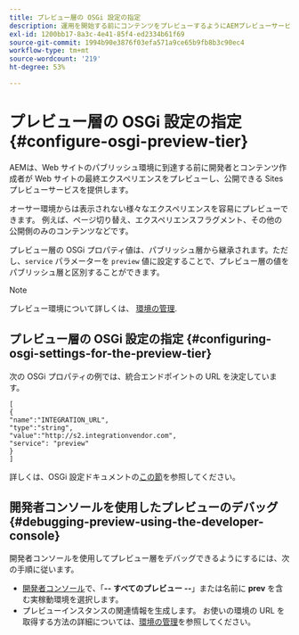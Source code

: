```yaml
---
title: プレビュー層の OSGi 設定の指定
description: 運用を開始する前にコンテンツをプレビューするようにAEMプレビューサービスを設定する方法について説明します。
exl-id: 1200bb17-8a3c-4e41-85f4-ed2334b61f69
source-git-commit: 1994b90e3876f03efa571a9ce65b9fb8b3c90ec4
workflow-type: tm+mt
source-wordcount: '219'
ht-degree: 53%

---
```


# プレビュー層の OSGi 設定の指定 {#configure-osgi-preview-tier}

AEMは、Web サイトのパブリッシュ環境に到達する前に開発者とコンテンツ作成者が Web サイトの最終エクスペリエンスをプレビューし、公開できる Sites プレビューサービスを提供します。

オーサー環境からは表示されない様々なエクスペリエンスを容易にプレビューできます。 例えば、ページ切り替え、エクスペリエンスフラグメント、その他の公開側のみのコンテンツなどです。

プレビュー層の OSGi プロパティ値は、パブリッシュ層から継承されます。ただし、`service` パラメーターを `preview` 値に設定することで、プレビュー層の値をパブリッシュ層と区別することができます。

>[!NOTE]
>
>プレビュー環境について詳しくは、 [環境の管理](/help/implementing/cloud-manager/manage-environments.md#access-preview-service).

## プレビュー層の OSGi 設定の指定 {#configuring-osgi-settings-for-the-preview-tier}

次の OSGi プロパティの例では、統合エンドポイントの URL を決定しています。

```
[
{
"name":"INTEGRATION_URL",
"type":"string",
"value":"http://s2.integrationvendor.com",
"service": "preview"
}
]
```

詳しくは、OSGi 設定ドキュメントの[この節](/help/implementing/deploying/configuring-osgi.md#author-vs-publish-configuration)を参照してください。

## 開発者コンソールを使用したプレビューのデバッグ {#debugging-preview-using-the-developer-console}

開発者コンソールを使用してプレビュー層をデバッグできるようにするには、次の手順に従います。

* [開発者コンソール](/help/implementing/developing/introduction/development-guidelines.md#aem-as-a-cloud-service-development-tools)で、「**-- すべてのプレビュー --**」または名前に **prev** を含む実稼動環境を選択します。
* プレビューインスタンスの関連情報を生成します。
お使いの環境の URL を取得する方法の詳細については、[環境の管理](/help/implementing/cloud-manager/manage-environments.md)を参照してください。
